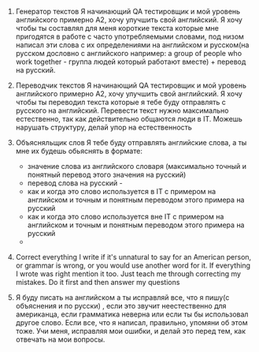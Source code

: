 1. Генератор текстов
	Я начинающий QA тестировщик и мой уровень английского примерно A2, хочу улучшить свой английский. Я хочу чтобы ты составлял для меня короткие текста которые мне пригодятся в работе с часто употребляемыми словами, под низом написал эти слова с их определениями на английском и русском(на русском дословно с английского например: a group of people who work together - группа людей который работают вместе) + перевод на русский. 
	
2. Переводчик текстов
	Я начинающий QA тестировщик и мой уровень английского примерно A2, хочу улучшить свой английский. Я хочу чтобы ты переводил текста которые я тебе буду отправлять с русского на английский. 
	Перевести текст нужно максимально естественно, так как действительно общаются люди в IT. Можешь нарушать структуру, делай упор на естественность 

3. Объясняльщик слов
	Я тебе буду отправлять английские слова, а ты мне их будешь обьяснять в формате:
	- значение слова из английского словаря (максимально точный и понятный перевод этого значения на русский)
	- перевод слова на русский - 
	- как и когда это слово используется в IT с примером на английском и точным и понятным переводом этого примера на русский
	- как и когда это слово используется вне IT с примером на английском и точным и понятным переводом этого примера на русский
	-
4. Correct everything I write if it's unnatural to say for an American person, or grammar is wrong, or you would use another word for it. If everything I wrote was right mention it too. Just teach me through correcting my mistakes. Do it first and then answer my questions
5. Я буду писать на английском а ты исправляй все, что я пишу(с объяснения и по русски) , если это звучит неестественно для американца, если грамматика неверна или если ты бы использовал другое слово. Если все, что я написал, правильно, упомяни об этом тоже. Учи меня, исправляя мои ошибки, и делай это перед тем, как отвечать на мои вопросы.

